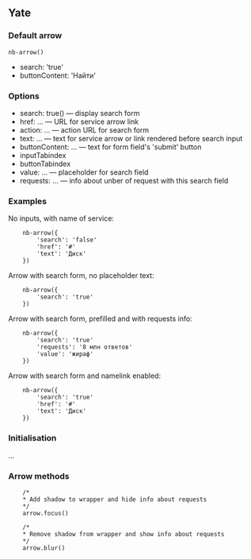 ## Yate

### Default arrow

    nb-arrow()

* search: 'true'
* buttonContent: 'Найти'

### Options

* search: true() — display search form
* href: ... — URL for service arrow link
* action: ... — action URL for search form
* text: ... — text for service arrow or link rendered before search input
* buttonContent: ... — text for form field's 'submit' button
* inputTabindex
* buttonTabindex 
* value: ... — placeholder for search field
* requests: ... — info about unber of request with this search field

### Examples

No inputs, with name of service:

```
    nb-arrow({
        'search': 'false'
        'href': '#'
        'text': 'Диск'
    })
```

Arrow with search form, no placeholder text:

```
    nb-arrow({
        'search': 'true'
    })
```

Arrow with search form, prefilled and with requests info:

```
    nb-arrow({
        'search': 'true'
        'requests': '8 млн ответов'
        'value': 'жираф'
    })
```

Arrow with search form and namelink enabled:

```
    nb-arrow({
        'search': 'true'
        'href': '#'
        'text': 'Диск'
    })
```

### Initialisation

...

### Arrow methods

```
    /*
    * Add shadow to wrapper and hide info about requests
    */
    arrow.focus()
    
    /*
    * Remove shadow from wrapper and show info about requests
    */
    arrow.blur()
```
